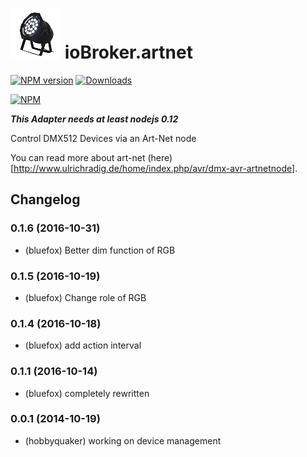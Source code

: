 ![Logo](admin/artnet.png)
ioBroker.artnet
===============
[![NPM version](http://img.shields.io/npm/v/iobroker.artnet.svg)](https://www.npmjs.com/package/iobroker.artnet)
[![Downloads](https://img.shields.io/npm/dm/iobroker.artnet.svg)](https://www.npmjs.com/package/iobroker.artnet)

[![NPM](https://nodei.co/npm/iobroker.artnet.png?downloads=true)](https://nodei.co/npm/iobroker.artnet/)

***This Adapter needs at least nodejs 0.12***

Control DMX512 Devices via an Art-Net node

You can read more about art-net (here)[http://www.ulrichradig.de/home/index.php/avr/dmx-avr-artnetnode].

## Changelog
### 0.1.6 (2016-10-31)
* (bluefox) Better dim function of RGB

### 0.1.5 (2016-10-19)
* (bluefox) Change role of RGB

### 0.1.4 (2016-10-18)
* (bluefox) add action interval

### 0.1.1 (2016-10-14)
* (bluefox) completely rewritten

### 0.0.1 (2014-10-19)
* (hobbyquaker) working on device management
